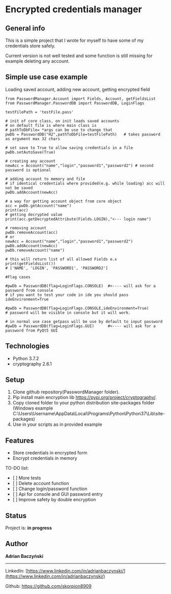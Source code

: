 Encrypted credentials manager
=============================


<span id="anchor"></span>General info
-------------------------------------

This is a simple project that I wrote for myself to have some of my credentials store safely.

Current version is not well tested and some function is still missing for example deleting any account.


<span id="anchor"></span>Simple use case example
---------------------------------------------

Loading saved account, adding new account, getting encrypted field
```
from PasswordManager.Account import Fields, Account, getFieldsList
from PasswordManager.PasswordDB import PasswordDB, LoginFlags

testFilePath = 'testFile.pass'

# init of core class, on init loads saved accounts
# on default file is where main class is
# pathToDbFile= *args can be use to change that
pwDb = PasswordDB("H2",pathToDbFile=testFilePath)   # takes password as argument max 32 chars

# set save to True to allow saving credentials in a file
pwDb.setAutoSave(True)

# creating any account
newAcc = Account("name","login","password1","password2") # second password is optional

# adding account to memory and file
# if identical credentials where provided(e.g. while loading) acc will not be saved
pwDb.addAccount(newAcc)

# a way for getting account object from core object
acc = pwDb.getAccount("name")
print(acc)
# getting decrypted value
print(acc.getDecryptedAttribute(Fields.LOGIN),"<--- login name")

# removing account
pwDb.removeAccount(acc)
# or
newAcc = Account("name","login","password1","password2")
pwDb.addAccount(newAcc)
pwDb.removeAccount("name")

# this will return list of all allowed Fields e.x
print(getFieldsList())
# ['NAME', 'LOGIN', 'PASSWORD1', 'PASSWORD2']

#Flag cases

#pwDb = PasswordDB(flag=LoginFlags.CONSOLE)  #<---- will ask for a password from console
# if you want to test your code in ide you should pass ideEnvironment=True

#pwDb = PasswordDB(flag=LoginFlags.CONSOLE,ideEnvironment=True)
# password will be visible in console but it will work.

# in normal use case getpass will be use by default to input password
#pwDb = PasswordDB(flag=LoginFlags.GUI)      #<---- will ask for a password from PyQt5 GUI
```

<span id="anchor-1"></span>Technologies
---------------------------------------

-    Python 3.7.2
-    cryptography 2.6.1

<span id="anchor-2"></span>Setup
--------------------------------

1.   Clone github repository(PasswordManager folder).
2.   Pip install main encryption lib <https://pypi.org/project/cryptography/>.
3.   Copy cloned folder to your python distribution site-packages folder (Windows example C:\Users\Username\AppData\Local\Programs\Python\Python37\Lib\site-packages)
4.   Use in your scripts as in provided example

<span id="anchor-3"></span>Features
-----------------------------------

-    Store credentials in encrypted form
-    Encrypt credentials in memory

TO-DO list:

-    [ ] More tests
-    [ ] Delete account function
-    [ ] Change login/password function
-    [ ] Api for console and GUI password entry
-    [ ] Improve safety by double encryption

<span id="anchor-4"></span>Status
---------------------------------

Project is: **in progress**

Author
------

**Adrian Baczyński**

********

LinkedIn: [https://www.linkedin.com/in/adrianbaczynski/](https://www.linkedin.com/in/adrianbaczynski/)

Github: <https://github.com/skorpion8909>